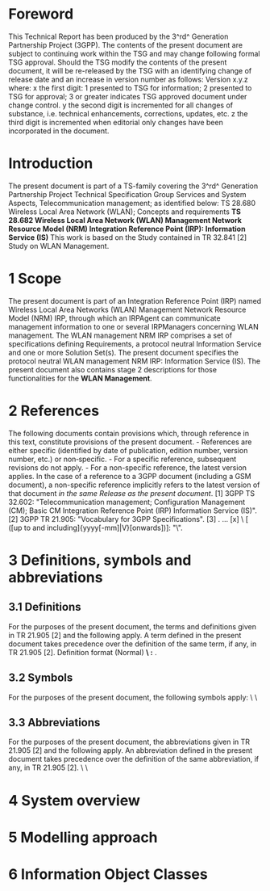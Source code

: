 # Foreword
This Technical Report has been produced by the 3^rd^ Generation Partnership
Project (3GPP).
The contents of the present document are subject to continuing work within the
TSG and may change following formal TSG approval. Should the TSG modify the
contents of the present document, it will be re-released by the TSG with an
identifying change of release date and an increase in version number as
follows:
Version x.y.z
where:
x the first digit:
1 presented to TSG for information;
2 presented to TSG for approval;
3 or greater indicates TSG approved document under change control.
y the second digit is incremented for all changes of substance, i.e. technical
enhancements, corrections, updates, etc.
z the third digit is incremented when editorial only changes have been
incorporated in the document.
# Introduction
The present document is part of a TS-family covering the 3^rd^ Generation
Partnership Project Technical Specification Group Services and System Aspects,
Telecommunication management; as identified below:
TS 28.680 Wireless Local Area Network (WLAN); Concepts and requirements
**TS 28.682 Wireless Local Area Network (WLAN) Management Network Resource
Model (NRM) Integration Reference Point (IRP): Information Service (IS)**
This work is based on the Study contained in TR 32.841 [2] Study on WLAN
Management.
# 1 Scope
The present document is part of an Integration Reference Point (IRP) named
Wireless Local Area Networks (WLAN) Management Network Resource Model (NRM)
IRP, through which an IRPAgent can communicate management information to one
or several IRPManagers concerning WLAN management. The WLAN management NRM IRP
comprises a set of specifications defining Requirements, a protocol neutral
Information Service and one or more Solution Set(s).
The present document specifies the protocol neutral WLAN management NRM IRP:
Information Service (IS).
The present document also contains stage 2 descriptions for those
functionalities for the **WLAN Management**.
# 2 References
The following documents contain provisions which, through reference in this
text, constitute provisions of the present document.
\- References are either specific (identified by date of publication, edition
number, version number, etc.) or non‑specific.
\- For a specific reference, subsequent revisions do not apply.
\- For a non-specific reference, the latest version applies. In the case of a
reference to a 3GPP document (including a GSM document), a non-specific
reference implicitly refers to the latest version of that document _in the
same Release as the present document_.
[1] 3GPP TS 32.602: \"Telecommunication management; Configuration Management
(CM); Basic CM Integration Reference Point (IRP) Information Service (IS)\".
[2] 3GPP TR 21.905: \"Vocabulary for 3GPP Specifications\".
[3] .
...
[x] \ \[ ([up to and
including]{yyyy[-mm]\|V\}[onwards])]: \"\\".
# 3 Definitions, symbols and abbreviations
## 3.1 Definitions
For the purposes of the present document, the terms and definitions given in
TR 21.905 [2] and the following apply. A term defined in the present document
takes precedence over the definition of the same term, if any, in TR 21.905
[2].
Definition format (Normal)
**\ :** \.
## 3.2 Symbols
For the purposes of the present document, the following symbols apply:
\ \
## 3.3 Abbreviations
For the purposes of the present document, the abbreviations given in TR 21.905
[2] and the following apply. An abbreviation defined in the present document
takes precedence over the definition of the same abbreviation, if any, in TR
21.905 [2].
\ \
# 4 System overview
# 5 Modelling approach
# 6 Information Object Classes
#